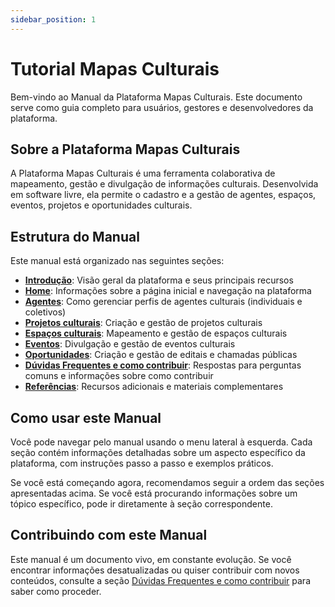 ```yaml
---
sidebar_position: 1
---
```


# Tutorial Mapas Culturais

Bem-vindo ao Manual da Plataforma Mapas Culturais. Este documento serve como guia completo para usuários, gestores e desenvolvedores da plataforma.

## Sobre a Plataforma Mapas Culturais

A Plataforma Mapas Culturais é uma ferramenta colaborativa de mapeamento, gestão e divulgação de informações culturais. Desenvolvida em software livre, ela permite o cadastro e a gestão de agentes, espaços, eventos, projetos e oportunidades culturais.

## Estrutura do Manual

Este manual está organizado nas seguintes seções:

- **[Introdução](/docs/intro)**: Visão geral da plataforma e seus principais recursos
- **[Home](/docs/home)**: Informações sobre a página inicial e navegação na plataforma
- **[Agentes](/docs/agentes)**: Como gerenciar perfis de agentes culturais (individuais e coletivos)
- **[Projetos culturais](/docs/projetos)**: Criação e gestão de projetos culturais
- **[Espaços culturais](/docs/espacos)**: Mapeamento e gestão de espaços culturais
- **[Eventos](/docs/eventos)**: Divulgação e gestão de eventos culturais
- **[Oportunidades](/docs/oportunidades)**: Criação e gestão de editais e chamadas públicas
- **[Dúvidas Frequentes e como contribuir](/docs/duvidas-frequentes)**: Respostas para perguntas comuns e informações sobre como contribuir
- **[Referências](/docs/referencias)**: Recursos adicionais e materiais complementares

## Como usar este Manual

Você pode navegar pelo manual usando o menu lateral à esquerda. Cada seção contém informações detalhadas sobre um aspecto específico da plataforma, com instruções passo a passo e exemplos práticos.

Se você está começando agora, recomendamos seguir a ordem das seções apresentadas acima. Se você está procurando informações sobre um tópico específico, pode ir diretamente à seção correspondente.

## Contribuindo com este Manual

Este manual é um documento vivo, em constante evolução. Se você encontrar informações desatualizadas ou quiser contribuir com novos conteúdos, consulte a seção [Dúvidas Frequentes e como contribuir](/docs/duvidas-frequentes) para saber como proceder.
